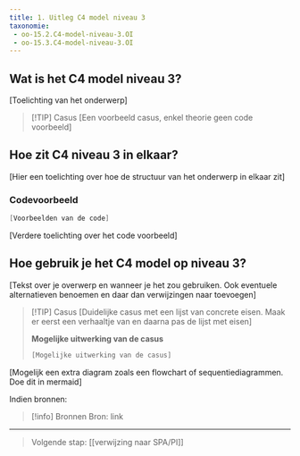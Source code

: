 ```yaml
---
title: 1. Uitleg C4 model niveau 3
taxonomie:
 - oo-15.2.C4-model-niveau-3.OI
 - oo-15.3.C4-model-niveau-3.OI
---
```


## Wat is het C4 model niveau 3?
[Toelichting van het onderwerp]

> [!TIP] Casus
> [Een voorbeeld casus, enkel theorie geen code voorbeeld]

## Hoe zit C4 niveau 3 in elkaar?
[Hier een toelichting over hoe de structuur van het onderwerp in elkaar zit]

### Codevoorbeeld
```csharp
[Voorbeelden van de code]
```

[Verdere toelichting over het code voorbeeld]

## Hoe gebruik je het C4 model op niveau 3?
[Tekst over je overwerp en wanneer je het zou gebruiken. Ook eventuele alternatieven benoemen en daar dan verwijzingen naar toevoegen]

> [!TIP] Casus
>[Duidelijke casus met een lijst van concrete eisen. Maak er eerst een verhaaltje van en daarna pas de lijst met eisen]
>
> **Mogelijke uitwerking van de casus**
> ```csharp
> [Mogelijke uitwerking van de casus]
> ```

[Mogelijk een extra diagram zoals een flowchart of sequentiediagrammen. Doe dit in mermaid]

Indien bronnen:
> [!info] Bronnen
> Bron: link

---

> Volgende stap: [[verwijzing naar SPA/PI]]
